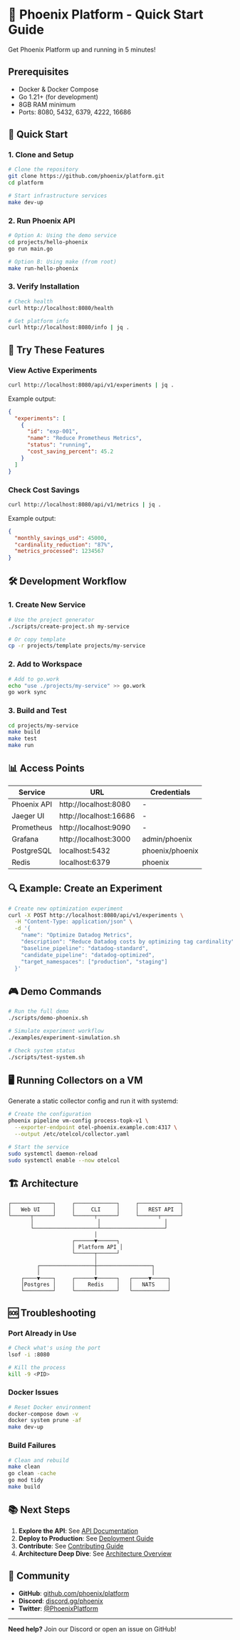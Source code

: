 # 🚀 Phoenix Platform - Quick Start Guide

Get Phoenix Platform up and running in 5 minutes!

## Prerequisites

- Docker & Docker Compose
- Go 1.21+ (for development)
- 8GB RAM minimum
- Ports: 8080, 5432, 6379, 4222, 16686

## 🏃 Quick Start

### 1. Clone and Setup

```bash
# Clone the repository
git clone https://github.com/phoenix/platform.git
cd platform

# Start infrastructure services
make dev-up
```

### 2. Run Phoenix API

```bash
# Option A: Using the demo service
cd projects/hello-phoenix
go run main.go

# Option B: Using make (from root)
make run-hello-phoenix
```

### 3. Verify Installation

```bash
# Check health
curl http://localhost:8080/health

# Get platform info
curl http://localhost:8080/info | jq .
```

## 🎯 Try These Features

### View Active Experiments
```bash
curl http://localhost:8080/api/v1/experiments | jq .
```

Example output:
```json
{
  "experiments": [
    {
      "id": "exp-001",
      "name": "Reduce Prometheus Metrics",
      "status": "running",
      "cost_saving_percent": 45.2
    }
  ]
}
```

### Check Cost Savings
```bash
curl http://localhost:8080/api/v1/metrics | jq .
```

Example output:
```json
{
  "monthly_savings_usd": 45000,
  "cardinality_reduction": "87%",
  "metrics_processed": 1234567
}
```

## 🛠️ Development Workflow

### 1. Create New Service
```bash
# Use the project generator
./scripts/create-project.sh my-service

# Or copy template
cp -r projects/template projects/my-service
```

### 2. Add to Workspace
```bash
# Add to go.work
echo "use ./projects/my-service" >> go.work
go work sync
```

### 3. Build and Test
```bash
cd projects/my-service
make build
make test
make run
```

## 📊 Access Points

| Service | URL | Credentials |
|---------|-----|-------------|
| Phoenix API | http://localhost:8080 | - |
| Jaeger UI | http://localhost:16686 | - |
| Prometheus | http://localhost:9090 | - |
| Grafana | http://localhost:3000 | admin/phoenix |
| PostgreSQL | localhost:5432 | phoenix/phoenix |
| Redis | localhost:6379 | phoenix |

## 🔍 Example: Create an Experiment

```bash
# Create new optimization experiment
curl -X POST http://localhost:8080/api/v1/experiments \
  -H "Content-Type: application/json" \
  -d '{
    "name": "Optimize Datadog Metrics",
    "description": "Reduce Datadog costs by optimizing tag cardinality",
    "baseline_pipeline": "datadog-standard",
    "candidate_pipeline": "datadog-optimized",
    "target_namespaces": ["production", "staging"]
  }'
```

## 🎮 Demo Commands

```bash
# Run the full demo
./scripts/demo-phoenix.sh

# Simulate experiment workflow
./examples/experiment-simulation.sh

# Check system status
./scripts/test-system.sh
```

## 🖥️ Running Collectors on a VM

Generate a static collector config and run it with systemd:

```bash
# Create the configuration
phoenix pipeline vm-config process-topk-v1 \
  --exporter-endpoint otel-phoenix.example.com:4317 \
  --output /etc/otelcol/collector.yaml

# Start the service
sudo systemctl daemon-reload
sudo systemctl enable --now otelcol
```

## 🏗️ Architecture

```
┌─────────────┐     ┌─────────────┐     ┌─────────────┐
│   Web UI    │     │     CLI     │     │   REST API  │
└──────┬──────┘     └──────┬──────┘     └──────┬──────┘
       │                    │                    │
       └────────────────────┴────────────────────┘
                           │
                    ┌──────▼──────┐
                    │ Platform API │
                    └──────┬──────┘
                           │
         ┌─────────────────┼─────────────────┐
         │                 │                 │
    ┌────▼────┐     ┌──────▼──────┐   ┌─────▼─────┐
    │Postgres │     │    Redis    │   │   NATS    │
    └─────────┘     └─────────────┘   └───────────┘
```

## 🆘 Troubleshooting

### Port Already in Use
```bash
# Check what's using the port
lsof -i :8080

# Kill the process
kill -9 <PID>
```

### Docker Issues
```bash
# Reset Docker environment
docker-compose down -v
docker system prune -af
make dev-up
```

### Build Failures
```bash
# Clean and rebuild
make clean
go clean -cache
go mod tidy
make build
```

## 📚 Next Steps

1. **Explore the API**: See [API Documentation](docs/API_REFERENCE.md)
2. **Deploy to Production**: See [Deployment Guide](docs/DEPLOYMENT_GUIDE.md)
3. **Contribute**: See [Contributing Guide](CONTRIBUTING.md)
4. **Architecture Deep Dive**: See [Architecture Overview](docs/ARCHITECTURE_OVERVIEW.md)

## 🤝 Community

- **GitHub**: [github.com/phoenix/platform](https://github.com/phoenix/platform)
- **Discord**: [discord.gg/phoenix](https://discord.gg/phoenix)
- **Twitter**: [@PhoenixPlatform](https://twitter.com/PhoenixPlatform)

---

**Need help?** Join our Discord or open an issue on GitHub!
